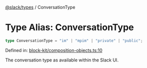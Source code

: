 [@slack/types](../index.md) / ConversationType

# Type Alias: ConversationType

```ts
type ConversationType = "im" | "mpim" | "private" | "public";
```

Defined in: [block-kit/composition-objects.ts:10](https://github.com/slackapi/node-slack-sdk/blob/main/packages/types/src/block-kit/composition-objects.ts#L10)

The conversation type as available within the Slack UI.
